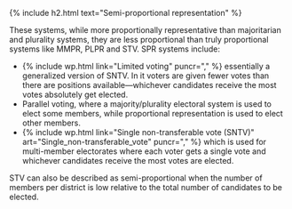 {% include h2.html text="Semi-proportional representation" %}

These systems, while more proportionally representative than majoritarian and plurality systems, they are less proportional than truly proportional systems like MMPR, PLPR and STV. SPR systems include:

* {% include wp.html link="Limited voting" puncr="," %} essentially a generalized version of SNTV. In it voters are given fewer votes than there are positions available&mdash;whichever candidates receive the most votes absolutely get elected. 
* Parallel voting, where a majority/plurality electoral system is used to elect some members, while proportional representation is used to elect other members. 
* {% include wp.html link="Single non-transferable vote (SNTV)" art="Single_non-transferable_vote" puncr="," %} which is used for multi-member electorates where each voter gets a single vote and whichever candidates receive the most votes are elected. 

STV can also be described as semi-proportional when the number of members per district is low relative to the total number of candidates to be elected.